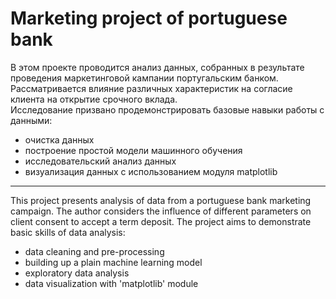 # Marketing project of portuguese bank
В этом проекте проводится анализ данных, собранных в результате проведения маркетинговой кампании португальским банком. Рассматривается влияние различных характеристик на согласие клиента на открытие срочного вклада.  
Исследование призвано продемонстрировать базовые навыки работы с данными:
* очистка данных
* построение простой модели машинного обучения
* исследовательский анализ данных
* визуализация данных с использованием модуля matplotlib

*** 

This project presents analysis of data from a portuguese bank marketing campaign. The author considers the influence of different parameters on client consent to accept a term deposit. The project aims to demonstrate basic skills of data analysis:
* data cleaning and pre-processing
* building up a plain machine learning model 
* exploratory data analysis
* data visualization with 'matplotlib' module
